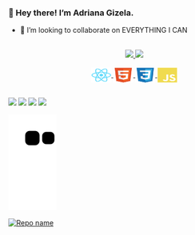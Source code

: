 ### 👋 Hey there! I’m Adriana Gizela.
- 💞️ I’m looking to collaborate on EVERYTHING I CAN
 
<br>
<div align="center">
  <a href="https://github.com/Irdalezig">
  <img height="130em" src="https://github-readme-stats.vercel.app/api?username=Irdalezig&show_icons=true&theme=dracula&include_all_commits=true&count_private=true"/>
  <img height="130em" src="https://github-readme-stats.vercel.app/api/top-langs/?username=Irdalezig&layout=compact&langs_count=7&theme=dracula"/>
</div>
 <div style="display: inline_block" align="center"><br>
  <img align="center" alt="Adry-React" height="30" width="40" src="https://raw.githubusercontent.com/devicons/devicon/master/icons/react/react-original.svg">
  <img align="center" alt="Adry-HTML" height="30" width="40" src="https://raw.githubusercontent.com/devicons/devicon/master/icons/html5/html5-original.svg">
  <img align="center" alt="Adry-CSS" height="30" width="40" src="https://raw.githubusercontent.com/devicons/devicon/master/icons/css3/css3-original.svg">
  <img align="center" alt="Adry-Js" height="30" width="40" src="https://raw.githubusercontent.com/devicons/devicon/master/icons/javascript/javascript-plain.svg">
</div>
    
  ##
 
<div> 
  <a href="https://www.instagram.com/irdalezig/" target="_blank"><img src="https://img.shields.io/badge/-Instagram-%23E4405F?style=for-the-badge&logo=instagram&logoColor=white" target="_blank"></a>
  <a href = "mailto:asampaio2002@gmail.com"><img src="https://img.shields.io/badge/-Gmail-%23333?style=for-the-badge&logo=gmail&logoColor=white" target="_blank"></a>
  <a href="https://www.linkedin.com/in/adriana-sampaio-207820228/" target="_blank"><img src="https://img.shields.io/badge/-LinkedIn-%230077B5?style=for-the-badge&logo=linkedin&logoColor=white" target="_blank"></a> 
  <a href="mailto:Adriana-Gizela@outlook.com" target="blank"><img src="https://img.shields.io/badge/Microsoft_Outlook-0078D4?style=for-the-badge&logo=microsoft-outlook&logoColor=white" target="blank"></a>
 
  ![Snake animation](https://github.com/rafaballerini/rafaballerini/blob/output/github-contribution-grid-snake.svg)
 
  [![Repo name](https://github-readme-stats.vercel.app/api/pin/?username=yourusename&repo=repo-name&show_owner=true)](https://github.com/yourusername/repo-name)

<!---
- I'm new here
- 📫 How to reach me ...
- 👀 I’m currently working on my school project 
- 🌱 I’m currently learning React 
Irdalezig/Irdalezig is a ✨ special ✨ repository because its `README.md` (this file) appears on your GitHub profile.
You can click the Preview link to take a look at your changes.
--->
